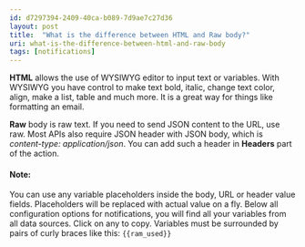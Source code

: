 ```yaml
---
id: d7297394-2409-40ca-b089-7d9ae7c27d36
layout: post
title:  "What is the difference between HTML and Raw body?"
uri: what-is-the-difference-between-html-and-raw-body
tags: [notifications]
---
```


**HTML** allows the use of WYSIWYG editor to input text or variables. With WYSIWYG you have control to make text bold, italic, change text color, align, make a list, table and much more. It is a great way for things like formatting an email.

<!-- more -->

**Raw** body is raw text. If you need to send JSON content to the URL, use raw. Most APIs also require JSON header with JSON body, which is _content-type: application/json_. You can add such a header in **Headers** part of the action.

#### Note:

You can use any variable placeholders inside the body, URL or header value fields. Placeholders will be replaced with actual value on a fly. Below all configuration options for notifications, you will find all your variables from all data sources. Click on any to copy. Variables must be surrounded by pairs of curly braces like this: `{{ram_used}}`